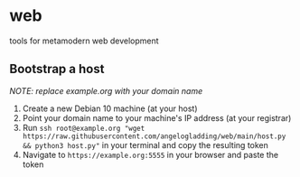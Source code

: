 # web
tools for metamodern web development

## Bootstrap a host

*NOTE: replace example.org with your domain name*

1) Create a new Debian 10 machine (at your host)
2) Point your domain name to your machine's IP address (at your registrar)
3) Run `ssh root@example.org "wget https://raw.githubusercontent.com/angelogladding/web/main/host.py && python3 host.py"` in your terminal and copy the resulting token
4) Navigate to `https://example.org:5555` in your browser and paste the token
